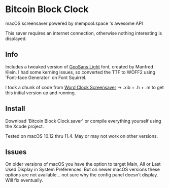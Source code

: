 # Bitcoin Block Clock
macOS screensaver powered by mempool.space 's awesome API

This saver requires an internet connection, otherwise nothing interesting is displayed.

## Info

Includes a tweaked version of [GeoSans Light](https://www.dafont.com/geo-sans-light.font) font, created by Manfred Klein. I had some kerning issues, so converted the TTF to WOFF2 using 'Font-face Generator' on Font Squirrel.

I took a chunk of code from [Word Clock Screensaver](https://github.com/chrstphrknwtn/word-clock/) -> .xib + .h + .m to get this initial version up and running.

## Install

Download 'Bitcoin Block Clock.saver' or compile everything yourself using the Xcode project. 

Tested on macOS 10.12 thru 11.4. May or may not work on other versions. 


## Issues

On older versions of macOS you have the option to target Main, All or Last Used Display in System Preferences. But on newer macOS versions these options are not available... not sure why the config panel doesn't display. Will fix eventually.
